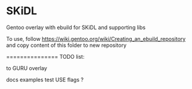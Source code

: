 SKiDL
===============

Gentoo overlay with ebuild for SKiDL and supporting libs

To use, follow https://wiki.gentoo.org/wiki/Creating_an_ebuild_repository
and copy content of this folder to new repository

===============
TODO list:

to GURU overlay

docs examples test USE flags ?
